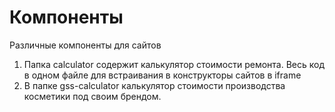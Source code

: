 # Компоненты
Различные компоненты для сайтов

1. Папка calculator содержит калькулятор стоимости ремонта. Весь код в одном файле для встраивания в конструкторы сайтов в iframe
2. В папке gss-calculator калькулятор стоимости производства косметики под своим брендом.